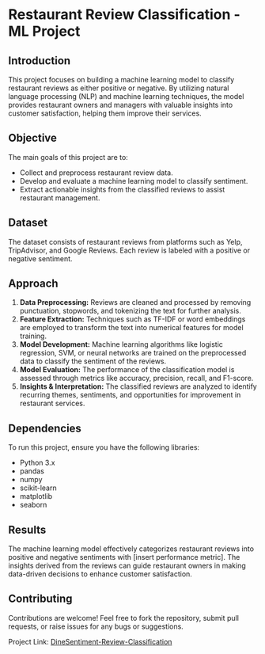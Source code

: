 
# Restaurant Review Classification - ML Project

## Introduction

This project focuses on building a machine learning model to classify restaurant reviews as either positive or negative. By utilizing natural language processing (NLP) and machine learning techniques, the model provides restaurant owners and managers with valuable insights into customer satisfaction, helping them improve their services.

## Objective

The main goals of this project are to:
- Collect and preprocess restaurant review data.
- Develop and evaluate a machine learning model to classify sentiment.
- Extract actionable insights from the classified reviews to assist restaurant management.

## Dataset

The dataset consists of restaurant reviews from platforms such as Yelp, TripAdvisor, and Google Reviews. Each review is labeled with a positive or negative sentiment.

## Approach

1. **Data Preprocessing:** Reviews are cleaned and processed by removing punctuation, stopwords, and tokenizing the text for further analysis.
2. **Feature Extraction:** Techniques such as TF-IDF or word embeddings are employed to transform the text into numerical features for model training.
3. **Model Development:** Machine learning algorithms like logistic regression, SVM, or neural networks are trained on the preprocessed data to classify the sentiment of the reviews.
4. **Model Evaluation:** The performance of the classification model is assessed through metrics like accuracy, precision, recall, and F1-score.
5. **Insights & Interpretation:** The classified reviews are analyzed to identify recurring themes, sentiments, and opportunities for improvement in restaurant services.

## Dependencies

To run this project, ensure you have the following libraries:
- Python 3.x
- pandas
- numpy
- scikit-learn
- matplotlib
- seaborn

## Results

The machine learning model effectively categorizes restaurant reviews into positive and negative sentiments with [insert performance metric]. The insights derived from the reviews can guide restaurant owners in making data-driven decisions to enhance customer satisfaction.

## Contributing

Contributions are welcome! Feel free to fork the repository, submit pull requests, or raise issues for any bugs or suggestions.

Project Link: [DineSentiment-Review-Classification](https://github.com/aakarsh1515/DineSentiment_Review-Classification.git)

